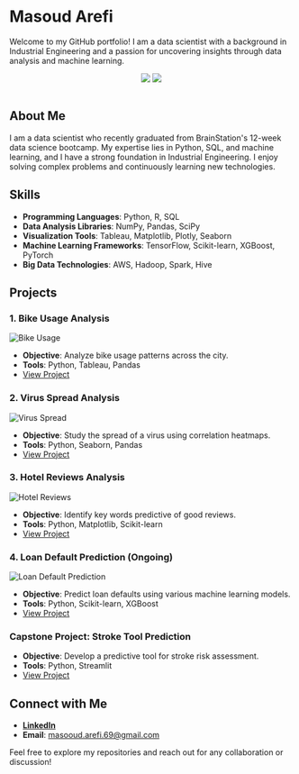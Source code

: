 # Masoud Arefi

Welcome to my GitHub portfolio! I am a data scientist with a background in Industrial Engineering and a passion for uncovering insights through data analysis and machine learning.

<div align="center" >
 <img align=top style="max-width: 100%;" src="https://github-readme-stats.vercel.app/api/top-langs/?username=MaSOouD69&layout=compact" />
 <img align=top style="max-width: 100%;" src="https://github-readme-stats.vercel.app/api?username=MaSOouD69&show_icons=true&hide=issues,contribs&count_private=true" />
</div>
<br>

## About Me
I am a data scientist who recently graduated from BrainStation's 12-week data science bootcamp. My expertise lies in Python, SQL, and machine learning, and I have a strong foundation in Industrial Engineering. I enjoy solving complex problems and continuously learning new technologies.

## Skills
- **Programming Languages**: Python, R, SQL
- **Data Analysis Libraries**: NumPy, Pandas, SciPy
- **Visualization Tools**: Tableau, Matplotlib, Plotly, Seaborn
- **Machine Learning Frameworks**: TensorFlow, Scikit-learn, XGBoost, PyTorch
- **Big Data Technologies**: AWS, Hadoop, Spark, Hive

## Projects
### 1. Bike Usage Analysis
![Bike Usage](images/Bike%20Usage.png)
- **Objective**: Analyze bike usage patterns across the city.
- **Tools**: Python, Tableau, Pandas
- [View Project](link-to-project-repo)

### 2. Virus Spread Analysis
![Virus Spread](images/Virus%20Spread.png)
- **Objective**: Study the spread of a virus using correlation heatmaps.
- **Tools**: Python, Seaborn, Pandas
- [View Project](link-to-project-repo)

### 3. Hotel Reviews Analysis
![Hotel Reviews](images/Hotel%20Reviews.png)
- **Objective**: Identify key words predictive of good reviews.
- **Tools**: Python, Matplotlib, Scikit-learn
- [View Project](link-to-project-repo)

### 4. Loan Default Prediction (Ongoing)
![Loan Default Prediction](images/Loan%20Default%20Prediction.png)
- **Objective**: Predict loan defaults using various machine learning models.
- **Tools**: Python, Scikit-learn, XGBoost
- [View Project](link-to-project-repo)

### Capstone Project: Stroke Tool Prediction
- **Objective**: Develop a predictive tool for stroke risk assessment.
- **Tools**: Python, Streamlit
- [View Project](https://stroke-prediction-zmzmmwv9pbxyxg9ylsffdn.streamlit.app/)

## Connect with Me
- **[LinkedIn](https://www.linkedin.com/in/masoud-arefi/)**
- **Email**: masooud.arefi.69@gmail.com

Feel free to explore my repositories and reach out for any collaboration or discussion!
